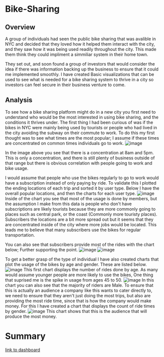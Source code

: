 # Bike-Sharing


## Overview 
A group of individuals had seen the public bike sharing that was avalible in NYC and decided that they loved how it helped them interact with the city, and they saw how it was being used readily throughout the city. This made them think they could impliment a simmiliar system in their home town. 

They set out, and soon found a group of investors that would consider the idea if there was information backing up the business to ensure that it could me implemented smoothly. I have created Basic visualizations that can be used to see what is needed for a bike sharing system to thrive in a city so investors can feel secure in their business venture to come.

## Analysis 

To see how a bike sharing platform might do in a new city you first need to understand who would be the most interested in using bike sharing, and the conditions it thrives under. The first thing I had been curious of was if the bikes in NYC were mainly being used by tourists or people who had lived in the city avoiding the subway on their commute to work. To do this my first thought was to see what times are the most popular; I assume if these times are concentrated on common times individuals go to work. 
![image](https://user-images.githubusercontent.com/81537476/147740175-5fdfe28e-4053-4e3e-afa9-8db6d05f4631.png)

In the image above you see that there is a concentration at 8am and 5pm. This is only a concentration, and there is still plenty of business outside of that range but there is obvious correlation with people going to work and bike usage. 

I would assume that people who use the bikes regularly to go to work would have a subscription instead of only paying by ride. To validate this I plotted the ending locations of each trip and sorted it by user type. Below I have the overall popular locations, and then the charts for each user type.
![image](https://user-images.githubusercontent.com/81537476/147740794-fc0f8900-7145-4fb4-9502-f4ee63538e8a.png)
Inside of the chart you see that most of the usage is done by members, but the assumption I make from this data is people who don't have subscriptions are likely tourists because they are more commonly going to places such as central park, or the coast (Commonly more touristy places). Subscribers the locations are a bit more spread out but it seems that they are concentrated inside of the city where more jobs would be located. This leads me to believe that many subscribers use the bikes for regular transportation.

You can also see that subscribers provide most of the rides with the chart below; Further supporting the point.
![image](https://user-images.githubusercontent.com/81537476/147742924-dcee28a6-faf4-4412-95c0-90e6aceb83dd.png)
![image](https://user-images.githubusercontent.com/81537476/147742943-66584859-80fb-4d78-a5d4-7488086dd668.png)


To get a better grasp of the type of individual I have also created charts that plot the usage of the bikes by age and gender. These are listed below.
![image](https://user-images.githubusercontent.com/81537476/147741627-856128a5-630d-48f8-98e5-8e09ca2cdc12.png)
This first chart displays the number of rides done by age. As many would assume younger people are more likely to use the bikes, One thing that suprised me is the spike in usage from ages 45 to 50.
![image](https://user-images.githubusercontent.com/81537476/147741675-41132d09-e491-4085-a242-2b6cacc95e99.png)
In this chart you can also see that the majority of riders are Male. To ensure that this is actually an audience a company like this wants to cater directly to, we need to ensure that they aren't just doing the most trips, but also are providing the most ride time, since that is how the company would make money. For this I have created a chart that displays the count of ride times by gender.
![image](https://user-images.githubusercontent.com/81537476/147742682-b3b3bcbd-a0d6-499d-9f6a-1d4ddc4bb5cb.png)
This chart shows that this is the audience that will produce the most money. 
# Summary





[link to dashboard](https://public.tableau.com/app/profile/jonathan6858/viz/NYCBikeSharingCharts/NYCBikeSharing?publish=yes)

